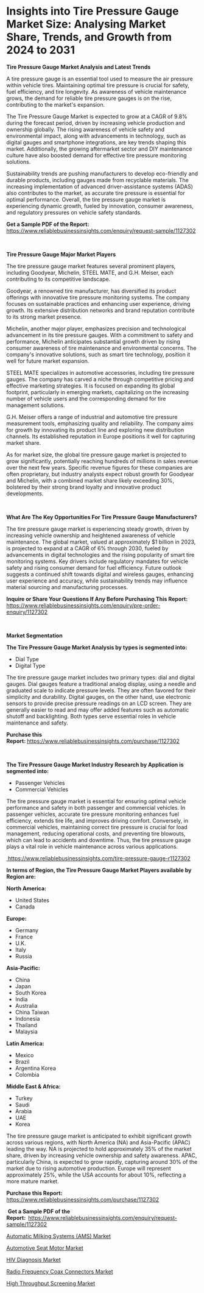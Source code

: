 <p><h1>Insights into Tire Pressure Gauge Market Size: Analysing Market Share, Trends, and Growth from 2024 to 2031</h1></p><p><strong>Tire Pressure Gauge Market Analysis and Latest Trends</strong></p>
<p><p>A tire pressure gauge is an essential tool used to measure the air pressure within vehicle tires. Maintaining optimal tire pressure is crucial for safety, fuel efficiency, and tire longevity. As awareness of vehicle maintenance grows, the demand for reliable tire pressure gauges is on the rise, contributing to the market's expansion.</p><p>The Tire Pressure Gauge Market is expected to grow at a CAGR of 9.8% during the forecast period, driven by increasing vehicle production and ownership globally. The rising awareness of vehicle safety and environmental impact, along with advancements in technology, such as digital gauges and smartphone integrations, are key trends shaping this market. Additionally, the growing aftermarket sector and DIY maintenance culture have also boosted demand for effective tire pressure monitoring solutions.</p><p>Sustainability trends are pushing manufacturers to develop eco-friendly and durable products, including gauges made from recyclable materials. The increasing implementation of advanced driver-assistance systems (ADAS) also contributes to the market, as accurate tire pressure is essential for optimal performance. Overall, the tire pressure gauge market is experiencing dynamic growth, fueled by innovation, consumer awareness, and regulatory pressures on vehicle safety standards.</p></p>
<p><strong>Get a Sample PDF of the Report:&nbsp;</strong> <a href="https://www.reliablebusinessinsights.com/enquiry/request-sample/1127302?utm_campaign=39&utm_medium=2&utm_source=Github&utm_content=ia&utm_term=03112024&utm_id=tire-pressure-gauge">https://www.reliablebusinessinsights.com/enquiry/request-sample/1127302</a></p>
<p>&nbsp;</p>
<p><strong>Tire Pressure Gauge Major Market Players</strong></p>
<p><p>The tire pressure gauge market features several prominent players, including Goodyear, Michelin, STEEL MATE, and G.H. Meiser, each contributing to its competitive landscape.</p><p>Goodyear, a renowned tire manufacturer, has diversified its product offerings with innovative tire pressure monitoring systems. The company focuses on sustainable practices and enhancing user experience, driving growth. Its extensive distribution networks and brand reputation contribute to its strong market presence.</p><p>Michelin, another major player, emphasizes precision and technological advancement in its tire pressure gauges. With a commitment to safety and performance, Michelin anticipates substantial growth driven by rising consumer awareness of tire maintenance and environmental concerns. The company's innovative solutions, such as smart tire technology, position it well for future market expansion.</p><p>STEEL MATE specializes in automotive accessories, including tire pressure gauges. The company has carved a niche through competitive pricing and effective marketing strategies. It is focused on expanding its global footprint, particularly in emerging markets, capitalizing on the increasing number of vehicle users and the corresponding demand for tire management solutions.</p><p>G.H. Meiser offers a range of industrial and automotive tire pressure measurement tools, emphasizing quality and reliability. The company aims for growth by innovating its product line and exploring new distribution channels. Its established reputation in Europe positions it well for capturing market share.</p><p>As for market size, the global tire pressure gauge market is projected to grow significantly, potentially reaching hundreds of millions in sales revenue over the next few years. Specific revenue figures for these companies are often proprietary, but industry analysts expect robust growth for Goodyear and Michelin, with a combined market share likely exceeding 30%, bolstered by their strong brand loyalty and innovative product developments.</p></p>
<p>&nbsp;</p>
<p><strong>What Are The Key Opportunities For Tire Pressure Gauge Manufacturers?</strong></p>
<p><p>The tire pressure gauge market is experiencing steady growth, driven by increasing vehicle ownership and heightened awareness of vehicle maintenance. The global market, valued at approximately $1 billion in 2023, is projected to expand at a CAGR of 6% through 2030, fueled by advancements in digital technologies and the rising popularity of smart tire monitoring systems. Key drivers include regulatory mandates for vehicle safety and rising consumer demand for fuel efficiency. Future outlook suggests a continued shift towards digital and wireless gauges, enhancing user experience and accuracy, while sustainability trends may influence material sourcing and manufacturing processes.</p></p>
<p><strong>Inquire or Share Your Questions If Any Before Purchasing This Report:</strong> <a href="https://www.reliablebusinessinsights.com/enquiry/pre-order-enquiry/1127302?utm_campaign=39&utm_medium=2&utm_source=Github&utm_content=ia&utm_term=03112024&utm_id=tire-pressure-gauge">https://www.reliablebusinessinsights.com/enquiry/pre-order-enquiry/1127302</a></p>
<p>&nbsp;</p>
<p><strong>Market Segmentation</strong></p>
<p><strong>The Tire Pressure Gauge Market Analysis by types is segmented into:</strong></p>
<p><ul><li>Dial Type</li><li>Digital Type</li></ul></p>
<p><p>The tire pressure gauge market includes two primary types: dial and digital gauges. Dial gauges feature a traditional analog display, using a needle and graduated scale to indicate pressure levels. They are often favored for their simplicity and durability. Digital gauges, on the other hand, use electronic sensors to provide precise pressure readings on an LCD screen. They are generally easier to read and may offer added features such as automatic shutoff and backlighting. Both types serve essential roles in vehicle maintenance and safety.</p></p>
<p><strong>Purchase this Report:&nbsp;</strong><a href="https://www.reliablebusinessinsights.com/purchase/1127302?utm_campaign=39&utm_medium=2&utm_source=Github&utm_content=ia&utm_term=03112024&utm_id=tire-pressure-gauge">https://www.reliablebusinessinsights.com/purchase/1127302</a></p>
<p>&nbsp;</p>
<p><strong>The Tire Pressure Gauge Market Industry Research by Application is segmented into:</strong></p>
<p><ul><li>Passenger Vehicles</li><li>Commercial Vehicles</li></ul></p>
<p><p>The tire pressure gauge market is essential for ensuring optimal vehicle performance and safety in both passenger and commercial vehicles. In passenger vehicles, accurate tire pressure monitoring enhances fuel efficiency, extends tire life, and improves driving comfort. Conversely, in commercial vehicles, maintaining correct tire pressure is crucial for load management, reducing operational costs, and preventing tire blowouts, which can lead to accidents and downtime. Thus, the tire pressure gauge plays a vital role in vehicle maintenance across various applications.</p></p>
<p><a href="https://www.reliablebusinessinsights.com/tire-pressure-gauge-r1127302?utm_campaign=39&utm_medium=2&utm_source=Github&utm_content=ia&utm_term=03112024&utm_id=tire-pressure-gauge">&nbsp;https://www.reliablebusinessinsights.com/tire-pressure-gauge-r1127302</a></p>
<p><strong>In terms of Region, the Tire Pressure Gauge Market Players available by Region are:</strong></p>
<p>
    <p> <strong> North America: </strong>
        <ul>
            <li>United States</li>
            <li>Canada</li>
        </ul>
        </p> 
    <p> <strong> Europe: </strong>
        <ul>
            <li>Germany</li>
            <li>France</li>
            <li>U.K.</li>
            <li>Italy</li>
            <li>Russia</li>
        </ul>
        </p> 
    <p> <strong> Asia-Pacific: </strong>
        <ul>
            <li>China</li>
            <li>Japan</li>
            <li>South Korea</li>
            <li>India</li>
            <li>Australia</li>
            <li>China Taiwan</li>
            <li>Indonesia</li>
            <li>Thailand</li>
            <li>Malaysia</li>
        </ul>
        </p> 
    <p> <strong> Latin America: </strong>
        <ul>
            <li>Mexico</li>
            <li>Brazil</li>
            <li>Argentina Korea</li>
            <li>Colombia</li>
        </ul>
        </p> 
    <p> <strong> Middle East & Africa: </strong>
        <ul>
            <li>Turkey</li>
            <li>Saudi</li>
            <li>Arabia</li>
            <li>UAE</li>
            <li>Korea</li>
        </ul>
    </p>
    </p>
<p><p>The tire pressure gauge market is anticipated to exhibit significant growth across various regions, with North America (NA) and Asia-Pacific (APAC) leading the way. NA is projected to hold approximately 35% of the market share, driven by increasing vehicle ownership and safety awareness. APAC, particularly China, is expected to grow rapidly, capturing around 30% of the market due to rising automotive production. Europe will represent approximately 25%, while the USA accounts for about 10%, reflecting a more mature market.</p></p>
<p><strong>Purchase this Report: </strong><a href="https://www.reliablebusinessinsights.com/purchase/1127302?utm_campaign=39&utm_medium=2&utm_source=Github&utm_content=ia&utm_term=03112024&utm_id=tire-pressure-gauge">https://www.reliablebusinessinsights.com/purchase/1127302</a></p>
<p>&nbsp;<strong>Get a Sample PDF of the Report:&nbsp;&nbsp;</strong><a href="https://www.reliablebusinessinsights.com/enquiry/request-sample/1127302?utm_campaign=39&utm_medium=2&utm_source=Github&utm_content=ia&utm_term=03112024&utm_id=tire-pressure-gauge">https://www.reliablebusinessinsights.com/enquiry/request-sample/1127302</a></p>
<p><strong></strong></p>
<p><p><a href="https://www.linkedin.com/pulse/automatic-milking-systems-ams-market-innovations-trends-comprehensive-dvoxe?utm_campaign=39&utm_medium=2&utm_source=Github&utm_content=ia&utm_term=03112024&utm_id=tire-pressure-gauge">Automatic Milking Systems (AMS) Market</a></p><p><a href="https://github.com/hegwervaemeruk/Market-Research-Report-List-1/blob/main/automotive-seat-motor-market.md?utm_campaign=39&utm_medium=2&utm_source=Github&utm_content=ia&utm_term=03112024&utm_id=tire-pressure-gauge">Automotive Seat Motor Market</a></p><p><a href="https://issuu.com/reportprime-2/docs/hiv-diagnosis-market-size-2030.pptx_498927ffc1ea7d?utm_campaign=39&utm_medium=2&utm_source=Github&utm_content=ia&utm_term=03112024&utm_id=tire-pressure-gauge">HIV Diagnosis Market</a></p><p><a href="https://www.linkedin.com/pulse/radio-frequency-coax-connectors-market-research-report-exploring-ecvhe?utm_campaign=39&utm_medium=2&utm_source=Github&utm_content=ia&utm_term=03112024&utm_id=tire-pressure-gauge">Radio Frequency Coax Connectors Market</a></p><p><a href="https://issuu.com/reportprime-2/docs/high-throughput-screening-market-si_a6fdc87887c24b?utm_campaign=39&utm_medium=2&utm_source=Github&utm_content=ia&utm_term=03112024&utm_id=tire-pressure-gauge">High Throughput Screening Market</a></p></p>